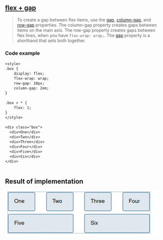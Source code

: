 ## [flex + gap](https://developer.mozilla.org/en-US/docs/Web/CSS/CSS_Flexible_Box_Layout/Aligning_Items_in_a_Flex_Container#creating_gaps_between_items)

> To create a gap between flex items, use the [gap](https://developer.mozilla.org/en-US/docs/Web/CSS/gap), [column-gap](https://developer.mozilla.org/en-US/docs/Web/CSS/column-gap), and [row-gap](https://developer.mozilla.org/en-US/docs/Web/CSS/row-gap) properties. The column-gap property creates gaps between items on the main axis. The row-gap property creates gaps between flex lines, when you have `flex-wrap: wrap;`. The [gap](https://developer.mozilla.org/en-US/docs/Web/CSS/gap) property is a shorthand that sets both together.

### Code example

```
<style>
.box {
    display: flex;
    flex-wrap: wrap;
    row-gap: 10px;
    column-gap: 2em;
}

.box > * {
    flex: 1;
}
</style>

<div class="box">
  <div>One</div>
  <div>Two</div>
  <div>Three</div>
  <div>Four</div>
  <div>Five</div>
  <div>Six</div>
</div>
      
```
## Result of implementation 
![Result of using 'gap' approach](../img/flex-gap.png)